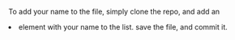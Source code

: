 To add your name to the file, simply clone the repo, and add an <li> element
with your name to the list.
save the file, and commit it.
